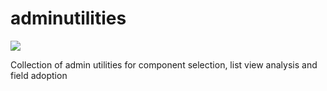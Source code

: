 # adminutilities
[![](https://raw.githubusercontent.com/afawcett/githubsfdeploy/master/deploy.png)](https://githubsfdeploy.herokuapp.com?owner=siddharatha&repo=adminutilities)

Collection of admin utilities for component selection, list view analysis and field adoption


